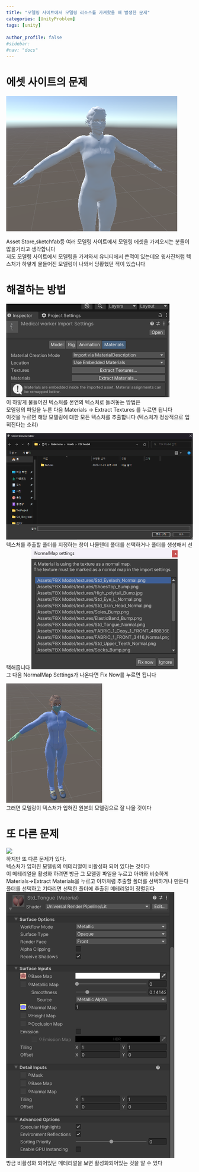 ```yaml
---
title: "모델링 사이트에서 모델링 리소스를 가져왔을 때 발생한 문제"
categories: [UnityProblem]
tags: [unity]

author_profile: false
#sidebar:
#nav: "docs"
---
```

# 에셋 사이트의 문제
![](/images/2022-11-17-first/woman-1669197353470-5.png)  

Asset Store,sketchfab등 여러 모델링 사이트에서 모델링 에셋을 가져오시는 분들이 많을거라고 생각합니다  
저도 모델링 사이트에서 모델링을 가져와서 유니티에서 쓴적이 있는데요 
윗사진처럼 텍스처가 하얗게 물들어진 모델링이 나와서 당황했던 적이 있습니다


# 해결하는 방법

![](/images/2022-11-17-first/스크린샷_20221123_041202.png)  
이 하얗게 물들어진 텍스처를 본연의 텍스처로 돌려놓는 방법은     
모델링의 파일을 누른 다음 Materials → Extract Textures 를 누르면 됩니다     
이것을 누르면 해당 모델링에 대한 모든 텍스처를 추출합니다 (텍스처가 정상적으로 입혀진다는 소리)

![](/images/2022-11-17-first/폴더.png)  
텍스처를 추출할 폴더를 지정하는 창이 나올텐데 폴더를 선택하거나 폴더를 생성해서 선택해줍니다
![](/images/2022-11-17-first/스크린샷_20221123_041741.png)  
그 다음 NormalMap Settings가 나온다면 Fix Now를 누르면 됩니다

![](/images/2022-11-17-first/스크린샷_20221123_042114.png)  
그러면 모델링이 텍스처가 입혀진 원본의 모델링으로 잘 나올 것이다

# 또 다른 문제
![](/images/images\2022-11-17-first\스크린샷_20221123_044404.png)  
하지만 또 다른 문제가 있다.      
텍스처가 입혀진 모델링의 메테리얼이 비활성화 되어 있다는 것이다  
이 메테리얼을 활성화 하려면 방금 그 모델링 파일을 누르고 아까와 비슷하게    
Materials→Extract Materials을 누르고 아까처럼 추출할 폴더를 선택하거나 만든다    
 폴더를 선택하고 기다리면 선택한 폴더에 추출된 메테리얼이 정렬된다  
![](/images\2022-11-17-first\스크린샷_20221123_055645.png)  
방금 비활성화 되어있던 메테리얼을 보면 활성화되어있는 것을 알 수 있다

